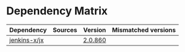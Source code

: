 # Dependency Matrix

Dependency | Sources | Version | Mismatched versions
---------- | ------- | ------- | -------------------
[jenkins-x/jx](https://github.com/jenkins-x/jx.git) |  | [2.0.860](https://github.com/jenkins-x/jx/releases/tag/v2.0.860) | 
